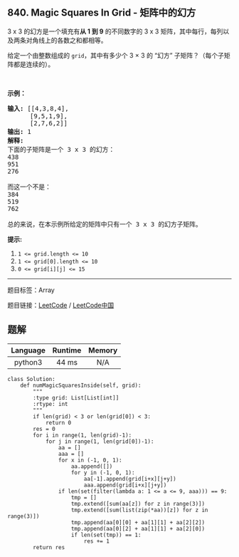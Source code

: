 ## 840. Magic Squares In Grid - 矩阵中的幻方

<!--If you want to use the English description, use `question.content` instead-->

<p>3 x 3 的幻方是一个填充有<strong>从 1 到 9</strong> 的不同数字的 3 x 3 矩阵，其中每行，每列以及两条对角线上的各数之和都相等。</p>

<p>给定一个由整数组成的 <code>grid</code>，其中有多少个 3 &times; 3 的 &ldquo;幻方&rdquo; 子矩阵？（每个子矩阵都是连续的）。</p>

<p>&nbsp;</p>

<p><strong>示例：</strong></p>

<pre><strong>输入: </strong>[[4,3,8,4],
      [9,5,1,9],
      [2,7,6,2]]
<strong>输出: </strong>1
<strong>解释: </strong>
下面的子矩阵是一个 3 x 3 的幻方：
438
951
276

而这一个不是：
384
519
762

总的来说，在本示例所给定的矩阵中只有一个 3 x 3 的幻方子矩阵。
</pre>

<p><strong>提示:</strong></p>

<ol>
	<li><code>1 &lt;= grid.length&nbsp;&lt;= 10</code></li>
	<li><code>1 &lt;= grid[0].length&nbsp;&lt;= 10</code></li>
	<li><code>0 &lt;= grid[i][j] &lt;= 15</code></li>
</ol>



-----

题目标签：Array

题目链接：[LeetCode](https://leetcode.com/problems/magic-squares-in-grid/description/)  /  [LeetCode中国](https://leetcode-cn.com/problems/magic-squares-in-grid/description/)

## 题解



| Language | Runtime | Memory |
|:---:|:---:|:---:|
| python3  | 44  ms | N/A |

```python3
class Solution:
    def numMagicSquaresInside(self, grid):
        """
        :type grid: List[List[int]]
        :rtype: int
        """
        if len(grid) < 3 or len(grid[0]) < 3:
            return 0
        res = 0
        for i in range(1, len(grid)-1):
            for j in range(1, len(grid[0])-1):
                aa = []
                aaa = []
                for x in (-1, 0, 1):
                    aa.append([])
                    for y in (-1, 0, 1):
                        aa[-1].append(grid[i+x][j+y])
                        aaa.append(grid[i+x][j+y])
                if len(set(filter(lambda a: 1 <= a <= 9, aaa))) == 9:
                    tmp = []
                    tmp.extend([sum(aa[z]) for z in range(3)])
                    tmp.extend([sum(list(zip(*aa))[z]) for z in range(3)])
                    tmp.append(aa[0][0] + aa[1][1] + aa[2][2])
                    tmp.append(aa[0][2] + aa[1][1] + aa[2][0])
                    if len(set(tmp)) == 1:
                        res += 1
        return res
```
